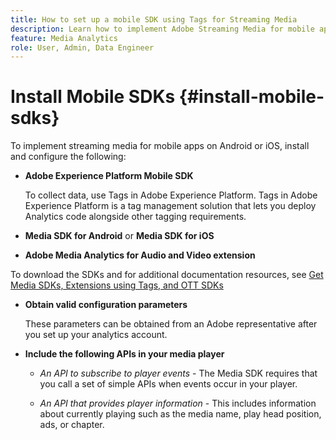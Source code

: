 ```yaml
---
title: How to set up a mobile SDK using Tags for Streaming Media
description: Learn how to implement Adobe Streaming Media for mobile apps.
feature: Media Analytics
role: User, Admin, Data Engineer
---
```

# Install Mobile SDKs {#install-mobile-sdks}

To implement streaming media for mobile apps on Android or iOS, install and configure the following:

*   **Adobe Experience Platform Mobile SDK**

    To collect data, use Tags in Adobe Experience Platform. Tags in Adobe Experience Platform is a tag management solution that lets you deploy Analytics code alongside other tagging requirements.

*   **Media SDK for Android** or **Media SDK for iOS**

*   **Adobe Media Analytics for Audio and Video extension**

To download the SDKs and for additional documentation resources, see [Get Media SDKs, Extensions using Tags, and OTT SDKs](/help/getting-started/download-sdks.md)

*   **Obtain valid configuration parameters**

    These parameters can be obtained from an Adobe representative after you set up your analytics account.

*   **Include the following APIs in your media player**

    * *An API to subscribe to player events* - The Media SDK requires that you call a set of simple APIs when events occur in your player.

    * *An API that provides player information* - This includes information about currently playing such as the media name, play head position, ads, or chapter.
